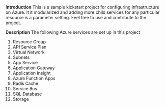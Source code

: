 **Introduction**
This is a sample kickstart project for configuring infrastructure on Azure. It it modularized and adding more child services for any particular resource is a parameter setting. Feel free to use and contribute to the project.

**Description**
The following Azure services are set up in this project

1. Resource Group
2. API Service Plan
3. Virtual Network
4. Subnets
5. App Service
6. Application Gateway
7. Application Insight
8. Azure Function Apps
9. Radis Cache
10. Service Bus
11. SQL Database
12. Storage
